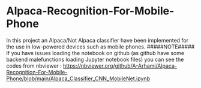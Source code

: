 # Alpaca-Recognition-For-Mobile-Phone
In this project an Alpaca/Not Alpaca classifier have been implemented for the use in low-powered devices such as mobile phones.
#####NOTE##### If you have issues loading the notebook on github (as github have some backend malefunctions loading Jupyter notebook files) you can see the codes from nbviewer : https://nbviewer.org/github/A-Arhami/Alpaca-Recognition-For-Mobile-Phone/blob/main/Alpaca_Classifier_CNN_MobileNet.ipynb
